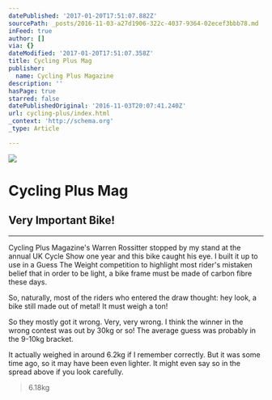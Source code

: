 ```yaml
---
datePublished: '2017-01-20T17:51:07.882Z'
sourcePath: _posts/2016-11-03-a27d1906-322c-4037-9364-02ecef3bbb78.md
inFeed: true
author: []
via: {}
dateModified: '2017-01-20T17:51:07.358Z'
title: Cycling Plus Mag
publisher:
  name: Cycling Plus Magazine
description: ''
hasPage: true
starred: false
datePublishedOriginal: '2016-11-03T20:07:41.240Z'
url: cycling-plus/index.html
_context: 'http://schema.org'
_type: Article

---
```

![](https://the-grid-user-content.s3-us-west-2.amazonaws.com/21655e06-c439-4a2a-b39a-dca2f2f11477.jpg)

# Cycling Plus Mag

## Very Important Bike!

---

Cycling Plus Magazine's Warren Rossitter stopped by my stand at the annual UK Cycle Show one year and this bike caught his eye. I built it up to use in a Guess The Weight competition to highlight most rider's mistaken belief that in order to be light, a bike frame must be made of carbon fibre these days.

So, naturally, most of the riders who entered the draw thought: hey look, a bike still made out of metal! It must weigh a ton! 

So they mostly got it wrong. Very, very wrong. I think the winner in the wrong contest was out by 30kg or so! The average guess was probably in the 9-10kg bracket.

It actually weighed in around 6.2kg if I remember correctly. But it was some time ago, so it may have been even lighter. It might even say so in the spread above if you look carefully.

> 6.18kg